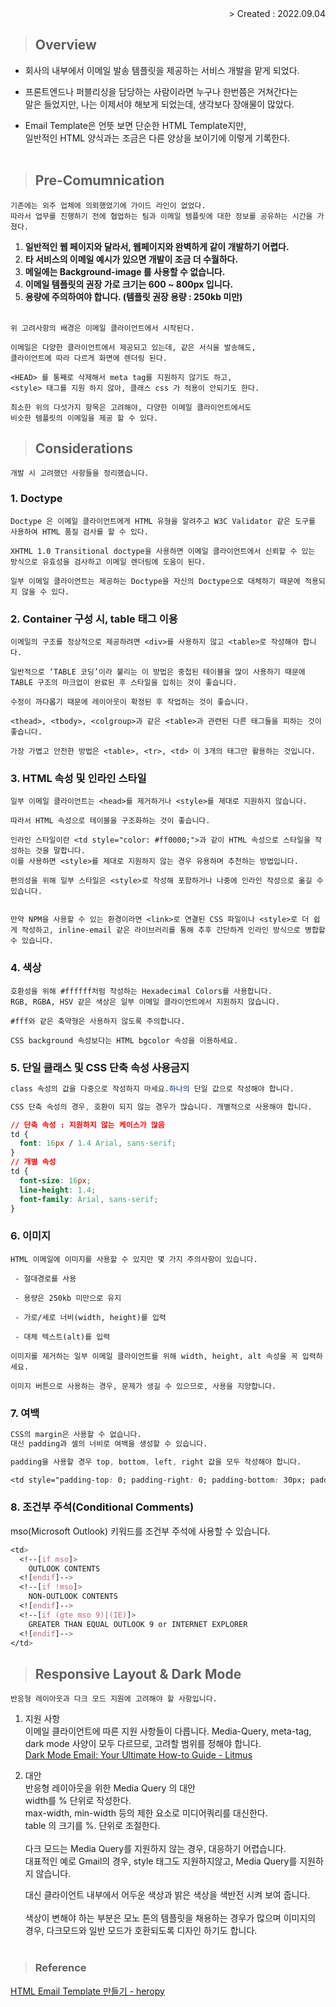 <div align="right">> Created : 2022.09.04</div>

> ## Overview

- 회사의 내부에서 이메일 발송 템플릿을 제공하는 서비스 개발을 맡게 되었다.

- 프론트엔드나 퍼블리싱을 담당하는 사람이라면 누구나 한번쯤은 거쳐간다는<br>
말은 들었지만, 나는 이제서야 해보게 되었는데, 생각보다 장애물이 많았다.

- Email Template은 언뜻 보면 단순한 HTML Template지만, 
<br>일반적인 HTML 양식과는 조금은 다른 양상을 보이기에 이렇게 기록한다.
<br><br>

> ## Pre-Comumnication
```
기존에는 외주 업체에 의뢰했었기에 가이드 라인이 없었다. 
따라서 업무를 진행하기 전에 협업하는 팀과 이메일 템플릿에 대한 정보를 공유하는 시간을 가졌다.
```
1. **일반적인 웹 페이지와 달라서, 웹페이지와 완벽하게 같이 개발하기 어렵다.**
2. **타 서비스의 이메일 예시가 있으면 개발이 조금 더 수월하다.**
3. **메일에는 Background-image 를 사용할 수 없습니다.**
4. **이메일 템플릿의 권장 가로 크기는 600 ~ 800px 입니다.**
5. **용량에 주의하여야 합니다. (템플릿 권장 용량 : 250kb 미만)**
<br><br>

```
위 고려사항의 배경은 이메일 클라이언트에서 시작된다.

이메일은 다양한 클라이언트에서 제공되고 있는데, 같은 서식을 발송해도,
클라이언트에 따라 다르게 화면에 렌더링 된다.

<HEAD> 를 통째로 삭제해서 meta tag를 지원하지 않기도 하고,
<style> 태그를 지원 하지 않아, 클래스 css 가 적용이 안되기도 한다.

최소한 위의 다섯가지 항목은 고려해야, 다양한 이메일 클라이언트에서도
비슷한 템플릿의 이메일을 제공 할 수 있다.
```

> ## Considerations
```
개발 시 고려했던 사항들을 정리했습니다.
```

### 1. Doctype
```
Doctype 은 이메일 클라이언트에게 HTML 유형을 알려주고 W3C Validator 같은 도구를 사용하여 HTML 품질 검사를 할 수 있다.

XHTML 1.0 Transitional doctype을 사용하면 이메일 클라이언트에서 신뢰할 수 있는 방식으로 유효성을 검사하고 이메일 렌더링에 도움이 된다.

일부 이메일 클라이언트는 제공하는 Doctype을 자신의 Doctype으로 대체하기 때문에 적용되지 않을 수 있다.
```

### 2. Container 구성 시, table 태그 이용
```
이메일의 구조를 정상적으로 제공하려면 <div>를 사용하지 않고 <table>로 작성해야 합니다.

일반적으로 ‘TABLE 코딩’이라 불리는 이 방법은 중첩된 테이블을 많이 사용하기 때문에 TABLE 구조의 마크업이 완료된 후 스타일을 입히는 것이 좋습니다.

수정이 까다롭기 때문에 레이아웃이 확정된 후 작업하는 것이 좋습니다.

<thead>, <tbody>, <colgroup>과 같은 <table>과 관련된 다른 태그들을 피하는 것이 좋습니다.

가장 가볍고 안전한 방법은 <table>, <tr>, <td> 이 3개의 태그만 활용하는 것입니다.
```

### 3. HTML 속성 및 인라인 스타일
```
일부 이메일 클라이언트는 <head>를 제거하거나 <style>를 제대로 지원하지 않습니다.

따라서 HTML 속성으로 테이블을 구조화하는 것이 좋습니다.

인라인 스타일이란 <td style="color: #ff0000;">과 같이 HTML 속성으로 스타일을 작성하는 것을 말합니다.
이를 사용하면 <style>를 제대로 지원하지 않는 경우 유용하며 추천하는 방법입니다.

편의성을 위해 일부 스타일은 <style>로 작성해 포함하거나 나중에 인라인 작성으로 옮길 수 있습니다.


만약 NPM을 사용할 수 있는 환경이라면 <link>로 연결된 CSS 파일이나 <style>로 더 쉽게 작성하고, inline-email 같은 라이브러리를 통해 추후 간단하게 인라인 방식으로 병합할 수 있습니다.
```

### 4. 색상
```
호환성을 위해 #ffffff처럼 작성하는 Hexadecimal Colors를 사용합니다.
RGB, RGBA, HSV 같은 색상은 일부 이메일 클라이언트에서 지원하지 않습니다.

#fff와 같은 축약형은 사용하지 않도록 주의합니다.

CSS background 속성보다는 HTML bgcolor 속성을 이용하세요.
```

### 5. 단일 클래스 및 CSS 단축 속성 사용금지 
```css
class 속성의 값을 다중으로 작성하지 마세요.하나의 단일 값으로 작성해야 합니다.

CSS 단축 속성의 경우, 호환이 되지 않는 경우가 많습니다. 개별적으로 사용해야 합니다.

// 단축 속성 : 지원하지 않는 케이스가 많음
td {
  font: 16px / 1.4 Arial, sans-serif;
}
// 개별 속성 
td {
  font-size: 16px;
  line-height: 1.4;
  font-family: Arial, sans-serif;
}
```


### 6. 이미지
```
HTML 이메일에 이미지를 사용할 수 있지만 몇 가지 주의사항이 있습니다.

 - 절대경로를 사용

 - 용량은 250kb 미만으로 유지

 - 가로/세로 너비(width, height)를 입력

 - 대체 텍스트(alt)를 입력

이미지를 제거하는 일부 이메일 클라이언트를 위해 width, height, alt 속성을 꼭 입력하세요.

이미지 버튼으로 사용하는 경우, 문제가 생길 수 있으므로, 사용을 지양합니다.
```

### 7. 여백
```css
CSS의 margin은 사용할 수 없습니다.
대신 padding과 셀의 너비로 여백을 생성할 수 있습니다.

padding을 사용할 경우 top, bottom, left, right 값을 모두 작성해야 합니다.

<td style="padding-top: 0; padding-right: 0; padding-bottom: 30px; padding-left: 0;"></td>
```

### 8. 조건부 주석(Conditional Comments)
mso(Microsoft Outlook) 키워드를 조건부 주석에 사용할 수 있습니다.
```css
<td>
  <!--[if mso]>
    OUTLOOK CONTENTS
  <![endif]-->
  <!--[if !mso]>
    NON-OUTLOOK CONTENTS
  <![endif]-->
  <!--[if (gte mso 9)|(IE)]>
    GREATER THAN EQUAL OUTLOOK 9 or INTERNET EXPLORER
  <![endif]-->
</td>
```

> ## Responsive Layout & Dark Mode
```
반응형 레이아웃과 다크 모드 지원에 고려해야 할 사항입니다.
```

1. 지원 사항<br>
이메일 클라이언트에 따른 지원 사항들이 다릅니다.
Media-Query, meta-tag, dark mode 사양이 모두 다르므로, 고려할 범위를 정해야 합니다.<br>
[Dark Mode Email: Your Ultimate How-to Guide - Litmus ](https://www.litmus.com/blog/the-ultimate-guide-to-dark-mode-for-email-marketers/#)

2. 대안<br>
반응형 레이아웃을 위한 Media Query 의 대안 <br>
  width를 % 단위로 작성한다.<br>
  max-width, min-width 등의 제한 요소로 미디어쿼리를 대신한다. <br>
  table 의 크기를 %. 단위로 조절한다.<br><br> 
    다크 모드는 Media Query를 지원하지 않는 경우, 대응하기 어렵습니다.<br>
    대표적인 예로 Gmail의 경우, style 태그도 지원하지않고, Media Query를 지원하지 않습니다.

    대신 클라이언트 내부에서 어두운 색상과 밝은 색상을 색반전 시켜 보여 줍니다.<br><br>
    색상이 변해야 하는 부분은 모노 톤의 템플릿을 채용하는 경우가 많으며
    이미지의 경우, 다크모드와 일반 모드가 호환되도록 디자인 하기도 합니다.<br><br>


> ### Reference
  [HTML Email Template 만들기 - heropy](https://heropy.blog/2018/12/30/html-email-template/)
